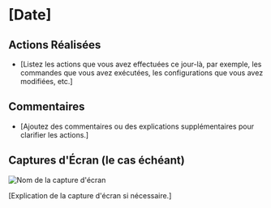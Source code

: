 # [Date]

## Actions Réalisées

- [Listez les actions que vous avez effectuées ce jour-là, par exemple, les commandes que vous avez exécutées, les configurations que vous avez modifiées, etc.]

## Commentaires

- [Ajoutez des commentaires ou des explications supplémentaires pour clarifier les actions.]

## Captures d'Écran (le cas échéant)

![Nom de la capture d'écran](../../assets/images/capture.png)

[Explication de la capture d'écran si nécessaire.]